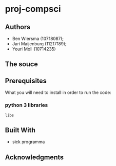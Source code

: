 # proj-compsci

## Authors

* Ben Wiersma (10718087);
* Jari Maijenburg (11217189);
* Youri Moll (10714235)


## The souce


## Prerequisites

What you will need to install in order to run the code:

### python 3 libraries

```
libs
```


## Built With

* sick programma

## Acknowledgments
